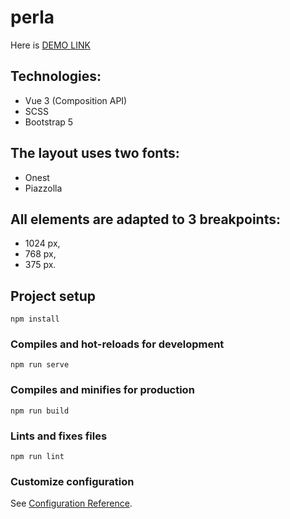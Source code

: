 # perla

Here is [DEMO LINK](https://)


## Technologies:
 - Vue 3 (Composition API)
 - SCSS
 - Bootstrap 5

## The layout uses two fonts:
 - Onest
 - Piazzolla

## All elements are adapted to 3 breakpoints:
- 1024 px,
- 768 px,
- 375 px.

## Project setup
```
npm install
```

### Compiles and hot-reloads for development
```
npm run serve
```

### Compiles and minifies for production
```
npm run build
```

### Lints and fixes files
```
npm run lint
```

### Customize configuration
See [Configuration Reference](https://cli.vuejs.org/config/).
